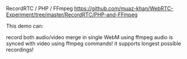 RecordRTC / PHP / FFmpeg
https://github.com/muaz-khan/WebRTC-Experiment/tree/master/RecordRTC/PHP-and-FFmpeg

This demo can:

record both audio/video
merge in single WebM using ffmpeg
audio is synced with video using ffmpeg commands!
it supports longest possible recordings!